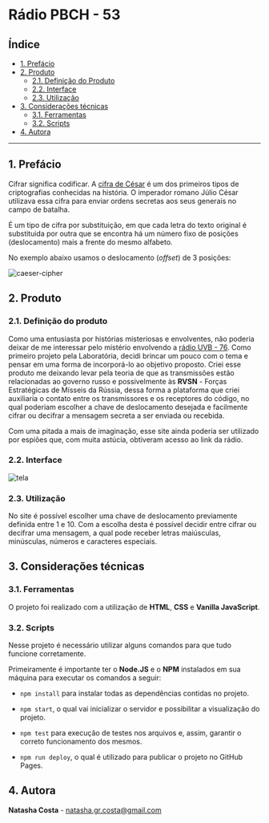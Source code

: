 # Rádio PBCH - 53

## Índice

* [1. Prefácio](#1-prefácio)
* [2. Produto](#2-produto)
  * [2.1. Definição do Produto](#21-definição-do-produto)
  * [2.2. Interface](#22-interface)
  * [2.3. Utilização](#23-utilização)
* [3. Considerações técnicas](#3-considerações-técnicas)
  * [3.1. Ferramentas](#31-ferramentas)
  * [3.2. Scripts](#32-scripts)
* [4. Autora](#4-autora)

***

## 1. Prefácio

Cifrar significa codificar. A [cifra de
César](https://pt.wikipedia.org/wiki/Cifra_de_C%C3%A9sar) é um dos primeiros
tipos de criptografias conhecidas na história. O imperador romano Júlio César
utilizava essa cifra para enviar ordens secretas aos seus generais no campo de
batalha.

É um tipo de cifra por substituição, em que cada letra do texto original é
substituida por outra que se encontra há um número fixo de posições
(deslocamento) mais a frente do mesmo alfabeto.

No exemplo abaixo usamos o deslocamento (_offset_) de 3 posições:

![caeser-cipher](https://user-images.githubusercontent.com/42393520/79086411-4d6b9180-7d12-11ea-8d6f-e034ccdde7b9.png)

## 2. Produto

### 2.1. Definição do produto

Como uma entusiasta por histórias misteriosas e envolventes, não poderia deixar de me interessar pelo mistério envolvendo a [rádio UVB - 76](https://pt.wikipedia.org/wiki/UVB-76). Como primeiro projeto pela Laboratória, decidi brincar um pouco com o tema e pensar em uma forma de incorporá-lo ao objetivo proposto.
Criei esse produto me deixando levar pela teoria de que as transmissões estão relacionadas ao governo russo e possivelmente às **RVSN** - Forças Estratégicas de Mísseis da Rússia, dessa forma a plataforma que criei auxiliaria o contato entre os transmissores e os receptores do código, no qual poderiam escolher a chave de deslocamento desejada e facilmente cifrar ou decifrar a mensagem secreta a ser enviada ou recebida. 

Com uma pitada a mais de imaginação, esse site ainda poderia ser utilizado por espiões que, com muita astúcia, obtiveram acesso ao link da rádio.

### 2.2. Interface

![tela](https://user-images.githubusercontent.com/42393520/79088570-66c40c00-7d19-11ea-8a3b-c92aa90a5de7.png)

### 2.3. Utilização

No site é possível escolher uma chave de deslocamento previamente definida entre 1 e 10. Com a escolha desta é possível decidir entre cifrar ou decifrar uma mensagem, a qual pode receber letras maiúsculas, minúsculas, números e caracteres especiais.

## 3. Considerações técnicas

### 3.1. Ferramentas

O projeto foi realizado com a utilização de **HTML**, **CSS** e **Vanilla JavaScript**.

### 3.2. Scripts

Nesse projeto é necessário utilizar alguns comandos para que tudo funcione corretamente.

Primeiramente é importante ter o **Node.JS** e o **NPM** instalados em sua máquina para executar os comandos a seguir:

* `
npm install
` para instalar todas as dependências contidas no projeto.

* `
npm start
`, o qual vai inicializar o servidor e possibilitar a visualização do projeto.

* `
npm test
` para execução de testes nos arquivos e, assim, garantir o correto funcionamento dos mesmos.

* `
npm run deploy
`, o qual é utilizado para publicar o projeto no GitHub Pages.

## 4. Autora 

**Natasha Costa** - natasha.gr.costa@gmail.com
